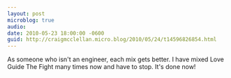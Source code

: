 ```yaml
---
layout: post
microblog: true
audio: 
date: 2010-05-23 18:00:00 -0600
guid: http://craigmcclellan.micro.blog/2010/05/24/t14596826854.html
---
```

As someone who isn't an engineer, each mix gets better.  I have mixed Love Guide The Fight many times now and have to stop. It's done now!
